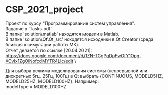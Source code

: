 # CSP_2021_project
Проект по курсу "Программирование систем управления". \
Задание в 'Tasks.pdf'. \
В папке 'solution\matlab' находятся модели в Matlab. \
В папке 'solution\Qt\Qt_src' ноходятся исходники в Qt Creator (среда близкая к симуляции работы МК). \
Отчет делается по ссылке [20.04.2021]: https://docs.google.com/document/d/1ZN-TGgPqDpFwOiY1Opg-XCvIx1ZgOiNofcdMYTR4LIc/edit \

Для выбора режима моделирования системы (непрерывной или дискретных 5гц, 25Гц, 100Гц) в Qt выбрать {CONTINUOUS, MODELD5HZ, MODELD25HZ, MODELD100HZ}. Например: \
modelType = MODELD100HZ
